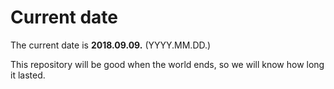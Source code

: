 # Current date

The current date is **2018.09.09.** (YYYY.MM.DD.)

This repository will be good when the world ends, so we will know how long it lasted.